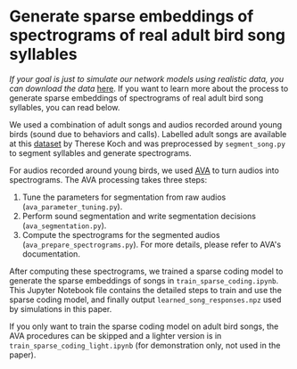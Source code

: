 # Generate sparse embeddings of spectrograms of real adult bird song syllables

*If your goal is just to simulate our network models using realistic data, you can download the data* [here](https://app.box.com/s/9uu0zwzoqw5qd4ghijg220juxy912mye). If you want to learn more about the process to generate sparse embeddings of spectrograms of real adult bird song syllables, you can read below.

We used a combination of adult songs and audios recorded around young birds (sound due to behaviors and calls). Labelled adult songs are available at this [dataset](https://doi.org/10.18738/T8/SAWMUN) by Therese Koch and was preprocessed by `segment_song.py` to segment syllables and generate spectrograms. 

For audios recorded around young birds, we used [AVA](https://autoencoded-vocal-analysis.readthedocs.io/en/latest/index.html) to turn audios into spectrograms. The AVA processing takes three steps:
1. Tune the parameters for segmentation from raw audios (`ava_parameter_tuning.py`).
2. Perform sound segmentation and write segmentation decisions (`ava_segmentation.py`).
3. Compute the spectrograms for the segmented audios (`ava_prepare_spectrograms.py`). 
For more details, please refer to AVA's documentation.

After computing these spectrograms, we trained a sparse coding model to generate the sparse embeddings of songs in `train_sparse_coding.ipynb`. This Jupyter Notebook file contains the detailed steps to train and use the sparse coding model, and finally output `learned_song_responses.npz` used by simulations in this paper. 

If you only want to train the sparse coding model on adult bird songs, the AVA procedures can be skipped and a lighter version is in `train_sparse_coding_light.ipynb` (for demonstration only, not used in the paper).